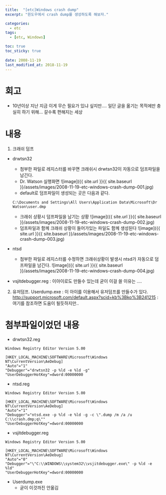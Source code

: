 ```yaml
---
title:  "[etc]Windows crash dump"
excerpt: "윈도우에서 crash dump를 생성하도록 해보자."

categories:
  - etc
tags:
  - [etc, Windows]

toc: true
toc_sticky: true
 
date: 2008-11-19
last_modified_at: 2018-11-19
---
```


# 회고
* 10년이상 지난 지금 이게 무슨 필요가 있냐 싶지만.... 일단 글을 옮기는  목적에만 충실히 하기 위해... 갈수록 편해지는 세상

# 내용
1. 크래쉬 덤프
* drwtsn32
	* 첨부한 파일로 레지스터를 바꾸면 크래쉬시 drwtsn32이 자동으로 덤프파일을 남긴다.
	* Dr. Watson 실행화면
	![image]({{ site.url }}{{ site.baseurl }}/assets/images/2008-11-19-etc-windows-crash-dump-001.jpg)
	* default로 덤프파일이 생성되는 곳은 다음과 같다.
	```
	C:\Documents and Settings\All Users\Application Data\Microsoft\Dr Watson\user.dmp
	```
	* 크래쉬 상황시 덤프파일을 남기는 상황
	![image]({{ site.url }}{{ site.baseurl }}/assets/images/2008-11-19-etc-windows-crash-dump-002.jpg)
	* 덤프파일과 함께 크래쉬 상황이 들어가있는 파일도 함께 생성된다
	![image]({{ site.url }}{{ site.baseurl }}/assets/images/2008-11-19-etc-windows-crash-dump-003.jpg)

* ntsd
	* 첨부한 파일로 레지스터를 수정하면 크래쉬상황이 발생시 ntsd가 자동으로 덤프파일을 남긴다.
	![image]({{ site.url }}{{ site.baseurl }}/assets/images/2008-11-19-etc-windows-crash-dump-004.jpg)

* vsjitdebugger.reg : 이아이로도 만들수 있는데 굳이 이걸 쓸 이유는 ....


2. 유저덤프.
Userdump.exe : 이 아이를 이용해서 유저덤프를 만들수가 있다.
http://support.microsoft.com/default.aspx?scid=kb%3Bko%3B241215   : 여기를 참조하면 도움이 될듯하지만..

# 첨부파일이었던 내용
* drwtsn32.reg
```
Windows Registry Editor Version 5.00

[HKEY_LOCAL_MACHINE\SOFTWARE\Microsoft\Windows NT\CurrentVersion\AeDebug]
"Auto"="1"
"Debugger"="drwtsn32 -p %ld -e %ld -g"
"UserDebuggerHotKey"=dword:00000000

```

* ntsd.reg
```
Windows Registry Editor Version 5.00

[HKEY_LOCAL_MACHINE\SOFTWARE\Microsoft\Windows NT\CurrentVersion\AeDebug]
"Auto"="1"
"Debugger"="ntsd.exe -p %ld -e %ld -g -c \".dump /m /a /u C:\\crash.dmp;q\""
"UserDebuggerHotKey"=dword:00000000
```

* vsjitdebugger.reg
```
Windows Registry Editor Version 5.00

[HKEY_LOCAL_MACHINE\SOFTWARE\Microsoft\Windows NT\CurrentVersion\AeDebug]
"Auto"="0"
"Debugger"="\"C:\\WINDOWS\\system32\\vsjitdebugger.exe\" -p %ld -e %ld"
"UserDebuggerHotKey"=dword:00000000
```
* Userdump.exe
	* 굳이 이것까진 안옮김